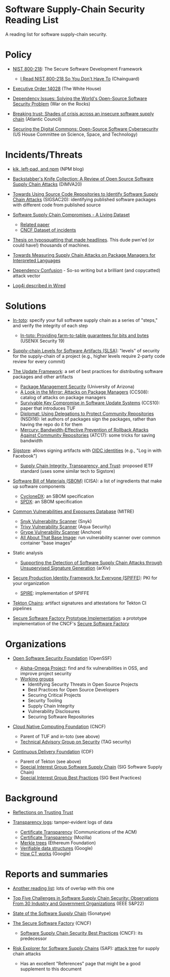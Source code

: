 # Software Supply-Chain Security Reading List

A reading list for software supply-chain security.


Policy
======

-   [NIST 800-218](https://nvlpubs.nist.gov/nistpubs/SpecialPublications/NIST.SP.800-218.pdf): The Secure Software Development Framework
    -   [I Read NIST 800-218 So You Don't Have To](https://blog.chainguard.dev/i-read-nist-800-218-so-you-dont-have-to-heres-what-to-watch-out-for/) (Chainguard)

-   [Executive Order 14028](https://www.nist.gov/itl/executive-order-improving-nations-cybersecurity) (The White House)

-   [Dependency Issues: Solving the World's Open-Source Software Security Problem](https://warontherocks.com/2022/05/dependency-issues-solving-the-worlds-open-source-software-security-problem/) (War on the Rocks)

-   [Breaking trust: Shades of crisis across an insecure software supply chain](https://www.atlanticcouncil.org/in-depth-research-reports/report/breaking-trust-shades-of-crisis-across-an-insecure-software-supply-chain/) (Atlantic Council)

-   [Securing the Digital Commons: Open-Source Software Cybersecurity](https://science.house.gov/hearings/securing-the-digital-commons-open-source-software-cybersecurity) (US House Committee on Science, Space, and Technology)

Incidents/Threats
=================

-   [kik, left-pad, and npm](https://blog.npmjs.org/post/141577284765/kik-left-pad-and-npm.html) (NPM blog)

-   [Backstabber's Knife Collection: A Review of Open Source Software Supply Chain Attacks](https://link.springer.com/chapter/10.1007/978-3-030-52683-2_2) (DIMVA20)

-   [Towards Using Source Code Repositories to Identify Software Supply Chain Attacks](https://dl.acm.org/doi/abs/10.1145/3372297.3420015?casa_token=YSsIGn2lAgUAAAAA:JKARdg_D0tPS1PerolfMMlhosOx-kbOMpcTqu6tn57rV9BGHbsacw03ORONpRclJ6yhkasajuYl2) (SIGSAC20): identifying published software packages with different code from published source

-   [Software Supply Chain Compromises - A Living Dataset](https://github.com/IQTLabs/software-supply-chain-compromises)
    -   [Related paper](https://www.usenix.org/system/files/login/articles/login_winter20_17_geer.pdf)
    -   [CNCF Dataset of incidents](https://github.com/cncf/tag-security/tree/main/supply-chain-security/compromises)

-   [Thesis on typosquatting that made headlines](https://incolumitas.com/data/thesis.pdf). This dude pwn'ed (or could have!) thousands of machines.

-   [Towards Measuring Supply Chain Attacks on Package Managers for Interpreted Languages](https://arxiv.org/abs/2002.01139)

-   [Dependency Confusion](https://medium.com/@alex.birsan/dependency-confusion-4a5d60fec610) - So-so writing but a brilliant (and copycatted) attack vector

-   [Log4j described in Wired](https://www.wired.com/story/log4j-flaw-hacking-internet/)

Solutions
=========

-   [In-toto](https://in-toto.io/): specify your full software supply chain as a series of "steps," and verify the integrity of each step
    -   [In-toto: Providing farm-to-table guarantees for bits and bytes](https://www.usenix.org/conference/usenixsecurity19/presentation/torres-arias) (USENIX Security 19)

-   [Supply-chain Levels for Software Artifacts (SLSA)](https://slsa.dev/): "levels" of security for the supply-chain of a project (e.g., higher levels require 2-party code review for every commit)

-   [The Update Framework](https://theupdateframework.io/): a set of best practices for distributing software packages and other artifacts
    -   [Package Management Security](https://theupdateframework.io/papers/package-management-security-tr08-02.pdf?raw=true) (University of Arizona)
    -   [A Look in the Mirror: Attacks on Package Managers](https://theupdateframework.io/papers/attacks-on-package-managers-ccs2008.pdf?raw=true) (CCS08): catalog of attacks on package managers
    -   [Survivable Key Compromise in Software Update Systems](https://theupdateframework.io/papers/survivable-key-compromise-ccs2010.pdf?raw=true) (CCS10): paper that introduces TUF
    -   [Diplomat: Using Delegations to Protect Community Repositories](https://theupdateframework.io/papers/protect-community-repositories-nsdi2016.pdf?raw=true) (NSDI16): let authors of packages sign the packages, rather than having the repo do it for them
    -   [Mercury: Bandwidth-Effective Prevention of Rollback Attacks Against Community Repositories](https://theupdateframework.io/papers/prevention-rollback-attacks-atc2017.pdf?raw=true) (ATC17): some tricks for saving bandwidth

-   [Sigstore](https://www.sigstore.dev/): allows signing artifacts with [OIDC identities](https://openid.net/connect/) (e.g., "Log in with Facebook")
    -   [Supply Chain Integrity, Transparency, and Trust](https://datatracker.ietf.org/doc/html/draft-birkholz-scitt-architecture-00.html): proposed IETF standard (uses some similar tech to Sigstore)

-   [Software Bill of Materials (SBOM)](https://www.cisa.gov/sbom) (CISA): a list of ingredients that make up software components
    -   [CycloneDX](https://cyclonedx.org/): an SBOM specification
    -   [SPDX](https://spdx.dev/): an SBOM specification

-   [Common Vulnerabilities and Exposures Database](https://www.cve.org/) (MITRE)
    -   [Snyk Vulnerability Scanner](https://snyk.io/learn/vulnerability-scanner/) (Snyk)
    -   [Trivy Vulnerability Scanner](https://aquasecurity.github.io/trivy/v0.27.1/) (Aqua Security)
    -   [Grype Vulnerability Scanner](https://github.com/anchore/grype) (Anchore)
    -   [All About That Base Image](https://uploads-ssl.webflow.com/6228fdbc6c97145dad2a9c2b/624e2337f70386ed568d7e7e_chainguard-all-about-that-base-image.pdf): run vulnerability scanner over common container "base images"

-   Static analysis
    -   [Supporting the Detection of Software Supply Chain Attacks through Unsupervised Signature Generation](https://arxiv.org/abs/2011.02235) (arXiv)

-   [Secure Production Identity Framework for Everyone (SPIFFE)](https://spiffe.io/): PKI for your organization
    -   [SPIRE](https://spiffe.io/docs/latest/spire-about/spire-concepts/): implementation of SPIFFE

-   [Tekton Chains](https://tekton.dev/docs/chains/): artifact signatures and attestations for Tekton CI pipelines

-   [Secure Software Factory Prototype Implementation](https://buildsec.github.io/ssf/): a prototype implementation of the CNCF's [Secure Software Factory](https://acrobat.adobe.com/link/review?uri=urn%3Aaaid%3Ascds%3AUS%3Ad35dcd5d-b284-381a-a948-0478460c7e4c#pageNum=6)

Organizations
=============

-   [Open Software Security Foundation](https://openssf.org/) (OpenSSF)
    -   [Alpha-Omega Project](https://openssf.org/community/alpha-omega/): find and fix vulnerabilities in OSS, and improve project security
    -   [Working groups](https://openssf.org/community/openssf-working-groups/)
        -   Identifying Security Threats in Open Source Projects
        -   Best Practices for Open Source Developers
        -   Securing Critical Projects
        -   Security Tooling
        -   Supply Chain Integrity
        -   Vulnerability Disclosures
        -   Securing Software Repositories

-   [Cloud Native Computing Foundation](https://www.cncf.io/) (CNCF)
    -   Parent of TUF and in-toto (see above)
    -   [Technical Advisory Group on Security](https://github.com/cncf/tag-security) (TAG security)

-   [Continuous Delivery Foundation](https://cd.foundation/) (CDF)
    -   Parent of Tekton (see above)
    -   [Special Interest Group Software Supply Chain](https://github.com/cdfoundation/sig-software-supply-chain) (SIG Software Supply Chain)
    -   [Special Interest Group Best Practices](https://github.com/cdfoundation/sig-best-practices) (SIG Best Practices)

Background
==========

-   [Reflections on Trusting Trust](https://www.cs.cmu.edu/~rdriley/487/papers/Thompson_1984_ReflectionsonTrustingTrust.pdf)

-   [Transparency logs](https://transparency.dev/): tamper-evident logs of data
    -   [Certificate Transparency](https://dl.acm.org/doi/fullHtml/10.1145/2659897?casa_token=WUWU20zV90gAAAAA:HMEtIURfaQFCRRnvpr09dz9tE-NLZ0cVYCWDK7LNN_4RxnCPoTQpLPshOQj-breDxmVuF5-JofeP) (Communications of the ACM)
    -   [Certificate Transparency](https://developer.mozilla.org/en-US/docs/Web/Security/Certificate_Transparency) (Mozilla)
    -   [Merkle trees](https://blog.ethereum.org/2015/11/15/merkling-in-ethereum/) (Ethereum Foundation)
    -   [Verifiable data structures](https://transparency.dev/verifiable-data-structures/) (Google)
    -   [How CT works](https://certificate.transparency.dev/howctworks/) (Google)

Reports and summaries
=====================

-   [Another reading list](https://github.com/chughes757/SecureSoftwareSupplyChain): lots of overlap with this one

-   [Top Five Challenges in Software Supply Chain Security: Observations From 30 Industry and Government Organizations](https://ieeexplore.ieee.org/stamp/stamp.jsp?arnumber=9740718&casa_token=uvuXkVAeGd0AAAAA:1qRdbyDo4wpb12N6Xu0Oxo92Wj9Quuy1eLIypdOqdGiasnbVHvX4eq7rBE7SA90Ib_br-5y6&tag=1) (IEEE S&P22)

-   [State of the Software Supply Chain](https://www.sonatype.com/hubfs/Q3%202021-State%20of%20the%20Software%20Supply%20Chain-Report/SSSC-Report-2021_0913_PM_2.pdf?hsLang=en-us) (Sonatype)

-   [The Secure Software Factory](https://acrobat.adobe.com/link/review?uri=urn%3Aaaid%3Ascds%3AUS%3Ad35dcd5d-b284-381a-a948-0478460c7e4c#pageNum=6) (CNCF)
    -   [Software Supply Chain Security Best Practices](https://project.linuxfoundation.org/hubfs/CNCF_SSCP_v1.pdf) (CNCF): its predecessor

-   [Risk Explorer for Software Supply Chains](https://sap.github.io/risk-explorer-for-software-supply-chains/#/) (SAP): [attack tree](https://en.wikipedia.org/wiki/Attack_tree) for supply chain attacks
    - Has an excellent "References" page that might be a good supplement to this document
